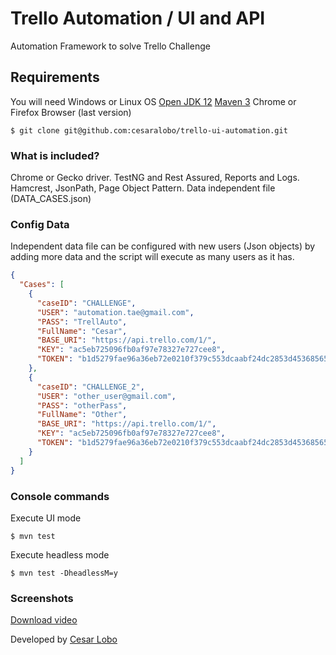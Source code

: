 # Trello Automation / UI and API  
Automation Framework to solve Trello Challenge

## Requirements
  
You will need Windows or Linux OS
[Open JDK 12](https://jdk.java.net/12/)
[Maven 3](https://maven.apache.org/download.cgi) 
Chrome or Firefox Browser (last version)

```  
$ git clone git@github.com:cesaralobo/trello-ui-automation.git 
```  
### What is included?

Chrome or Gecko driver.
TestNG and Rest Assured, Reports and Logs.
Hamcrest, JsonPath, Page Object Pattern.
Data independent file (DATA_CASES.json)

### Config Data
Independent data file can be configured with new users (Json objects) by adding more data and the script will execute as many users as it has.
``` json
{
  "Cases": [
    {
      "caseID": "CHALLENGE",
      "USER": "automation.tae@gmail.com",
      "PASS": "TrellAuto",
      "FullName": "Cesar",
      "BASE_URI": "https://api.trello.com/1/",
      "KEY": "ac5eb725096fb0af97e78327e727cee8",
      "TOKEN": "b1d5279fae96a36eb72e0210f379c553dcaabf24dc2853d45368565de35afb54"
    },
    {
      "caseID": "CHALLENGE_2",
      "USER": "other_user@gmail.com",
      "PASS": "otherPass",
      "FullName": "Other",
      "BASE_URI": "https://api.trello.com/1/",
      "KEY": "ac5eb725096fb0af97e78327e727cee8",
      "TOKEN": "b1d5279fae96a36eb72e0210f379c553dcaabf24dc2853d45368565de35afb54"
    }
  ]
}
```  
### Console commands
Execute UI mode
```  
$ mvn test  
```  
  Execute headless mode
```  
$ mvn test -DheadlessM=y
```
### Screenshots
[Download video](https://github.com/cesaralobo/trello-ui-automation/blob/master/CHALHOUB_CASE.mp4)


Developed by [Cesar Lobo](https://www.linkedin.com/in/cesar-lobo/)

